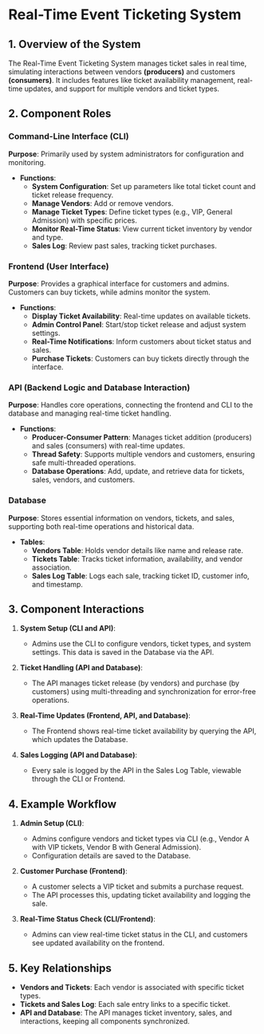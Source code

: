 # Real-Time Event Ticketing System

## 1. Overview of the System
The Real-Time Event Ticketing System manages ticket sales in real time, simulating interactions between vendors **(producers)** and customers **(consumers)**. It includes features like ticket availability management, real-time updates, and support for multiple vendors and ticket types.

## 2. Component Roles

### Command-Line Interface (CLI)
**Purpose**: Primarily used by system administrators for configuration and monitoring.

- **Functions**:
  - **System Configuration**: Set up parameters like total ticket count and ticket release frequency.
  - **Manage Vendors**: Add or remove vendors.
  - **Manage Ticket Types**: Define ticket types (e.g., VIP, General Admission) with specific prices.
  - **Monitor Real-Time Status**: View current ticket inventory by vendor and type.
  - **Sales Log**: Review past sales, tracking ticket purchases.

### Frontend (User Interface)
**Purpose**: Provides a graphical interface for customers and admins. Customers can buy tickets, while admins monitor the system.

- **Functions**:
  - **Display Ticket Availability**: Real-time updates on available tickets.
  - **Admin Control Panel**: Start/stop ticket release and adjust system settings.
  - **Real-Time Notifications**: Inform customers about ticket status and sales.
  - **Purchase Tickets**: Customers can buy tickets directly through the interface.

### API (Backend Logic and Database Interaction)
**Purpose**: Handles core operations, connecting the frontend and CLI to the database and managing real-time ticket handling.

- **Functions**:
  - **Producer-Consumer Pattern**: Manages ticket addition (producers) and sales (consumers) with real-time updates.
  - **Thread Safety**: Supports multiple vendors and customers, ensuring safe multi-threaded operations.
  - **Database Operations**: Add, update, and retrieve data for tickets, sales, vendors, and customers.

### Database
**Purpose**: Stores essential information on vendors, tickets, and sales, supporting both real-time operations and historical data.

- **Tables**:
  - **Vendors Table**: Holds vendor details like name and release rate.
  - **Tickets Table**: Tracks ticket information, availability, and vendor association.
  - **Sales Log Table**: Logs each sale, tracking ticket ID, customer info, and timestamp.

## 3. Component Interactions

1. **System Setup (CLI and API)**:
   - Admins use the CLI to configure vendors, ticket types, and system settings. This data is saved in the Database via the API.
  
2. **Ticket Handling (API and Database)**:
   - The API manages ticket release (by vendors) and purchase (by customers) using multi-threading and synchronization for error-free operations.

3. **Real-Time Updates (Frontend, API, and Database)**:
   - The Frontend shows real-time ticket availability by querying the API, which updates the Database.

4. **Sales Logging (API and Database)**:
   - Every sale is logged by the API in the Sales Log Table, viewable through the CLI or Frontend.

## 4. Example Workflow

1. **Admin Setup (CLI)**:
   - Admins configure vendors and ticket types via CLI (e.g., Vendor A with VIP tickets, Vendor B with General Admission).
   - Configuration details are saved to the Database.

2. **Customer Purchase (Frontend)**:
   - A customer selects a VIP ticket and submits a purchase request.
   - The API processes this, updating ticket availability and logging the sale.

3. **Real-Time Status Check (CLI/Frontend)**:
   - Admins can view real-time ticket status in the CLI, and customers see updated availability on the frontend.

## 5. Key Relationships

- **Vendors and Tickets**: Each vendor is associated with specific ticket types.
- **Tickets and Sales Log**: Each sale entry links to a specific ticket.
- **API and Database**: The API manages ticket inventory, sales, and interactions, keeping all components synchronized.













































